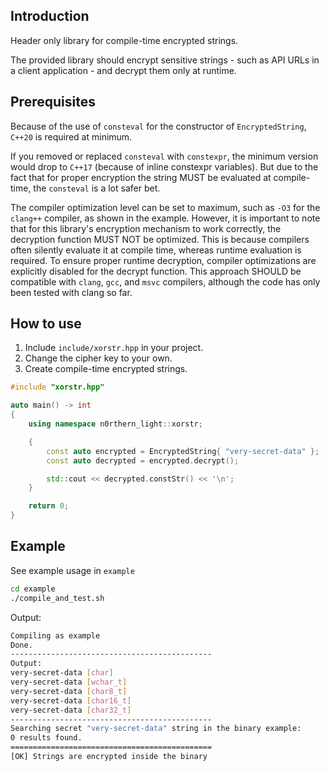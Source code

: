 ## Introduction
Header only library for compile-time encrypted strings.

The provided library should encrypt sensitive strings - such as API URLs in a client application - and decrypt them only at runtime.

## Prerequisites
Because of the use of `consteval` for the constructor of `EncryptedString`, `C++20` is required at minimum.

If you removed or replaced `consteval` with `constexpr`, the minimum version would drop to `C++17` (because of inline constexpr variables). But due to the fact that for proper encryption the string MUST be evaluated at compile-time, the `consteval` is a lot safer bet.

The compiler optimization level can be set to maximum, such as `-O3` for the `clang++` compiler, as shown in the example. However, it is important to note that for this library's encryption mechanism to work correctly, the decryption function MUST NOT be optimized. This is because compilers often silently evaluate it at compile time, whereas runtime evaluation is required. To ensure proper runtime decryption, compiler optimizations are explicitly disabled for the decrypt function. This approach SHOULD be compatible with `clang`, `gcc`, and `msvc` compilers, although the code has only been tested with clang so far.

## How to use
1. Include `include/xorstr.hpp` in your project.
2. Change the cipher key to your own.
3. Create compile-time encrypted strings.

```cpp
#include "xorstr.hpp"

auto main() -> int
{
    using namespace n0rthern_light::xorstr;

    {
        const auto encrypted = EncryptedString{ "very-secret-data" };
        const auto decrypted = encrypted.decrypt();

        std::cout << decrypted.constStr() << '\n';
    }

    return 0;
}
```
## Example
See example usage in `example`

```sh
cd example
./compile_and_test.sh
```

Output:
```sh
Compiling as example
Done.
---------------------------------------------
Output:
very-secret-data [char]
very-secret-data [wchar_t]
very-secret-data [char8_t]
very-secret-data [char16_t]
very-secret-data [char32_t]
---------------------------------------------
Searching secret "very-secret-data" string in the binary example:
0 results found.
=============================================
[OK] Strings are encrypted inside the binary
```
